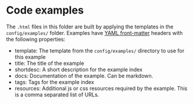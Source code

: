 # Code examples

The `.html` files in this folder are built by applying the templates in the `config/examples/` folder. Examples have [YAML front-matter](http://www.metalsmith.io) headers with the following properties:

* template: The template from the `config/examples/` directory to use for this example
* title: The title of the example
* shortdesc: A short description for the example index
* docs: Documentation of the example. Can be markdown.
* tags: Tags for the example index
* resources: Additional js or css resources required by the example. This is a comma separated list of URLs.
